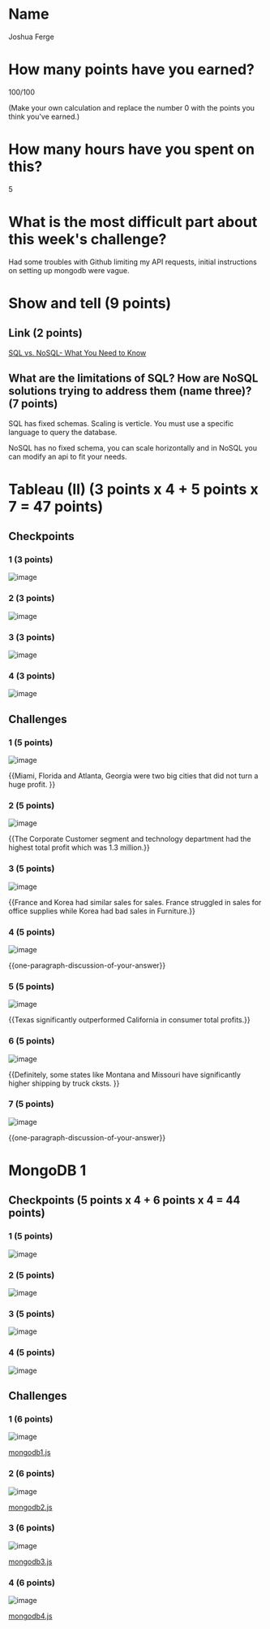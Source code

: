 # Name

Joshua Ferge

# How many points have you earned?

100/100

(Make your own calculation and replace the number 0 with the points you think you've earned.)

# How many hours have you spent on this?

5

# What is the most difficult part about this week's challenge?

Had some troubles with Github limiting my API requests, initial instructions on setting up mongodb were vague.

# Show and tell (9 points)

## Link (2 points)

[SQL vs. NoSQL- What You Need to Know](http://dataconomy.com/sql-vs-nosql-need-know/)

## What are the limitations of SQL? How are NoSQL solutions trying to address them (name three)? (7 points)

SQL has fixed schemas. Scaling is verticle. You must use a specific language to query the database.

NoSQL has no fixed schema, you can scale horizontally and in NoSQL you can modify an api to fit your needs.

# Tableau (II) (3 points x 4 + 5 points x 7 = 47 points)

## Checkpoints

### 1 (3 points)

![image](tc1.png?raw=true)

### 2 (3 points)

![image](tc2.png?raw=true)

### 3 (3 points)

![image](tc3.png?raw=true)

### 4 (3 points)

![image](tc4.png?raw=true)

## Challenges

### 1 (5 points)

![image](tchal1.png?raw=true)

{{Miami, Florida and Atlanta, Georgia were two big cities that did not turn a huge profit. }}

### 2 (5 points)

![image](tchal2.png?raw=true)

{{The Corporate Customer segment and technology department had the highest total profit which was 1.3 million.}}

### 3 (5 points)

![image](tchal3.png?raw=true)

{{France and Korea had similar sales for sales. France struggled in sales for office supplies while Korea had bad sales in Furniture.}}
    
### 4 (5 points)

![image](tchal4.png?raw=true)

{{one-paragraph-discussion-of-your-answer}}

### 5 (5 points)

![image](tchal5.png?raw=true)

{{Texas significantly outperformed California in consumer total profits.}}

### 6 (5 points)

![image](tchal6.png?raw=true)

{{Definitely, some states like Montana and Missouri have significantly higher shipping by truck cksts. }}

### 7 (5 points)

![image](image.png?raw=true)

{{one-paragraph-discussion-of-your-answer}}


# MongoDB 1

## Checkpoints (5 points x 4 + 6 points x 4 = 44  points)

### 1 (5 points)

![image](check1.png?raw=true)

### 2 (5 points)

![image](check2.png?raw=true)

### 3 (5 points)

![image](check3.png?raw=true)

### 4 (5 points)

![image](check4.png?raw=true)

## Challenges


### 1 (6 points)

![image](chal1.png?raw=true)

[mongodb1.js](mongodb1.js)

### 2 (6 points)

![image](chal2.png?raw=true)

[mongodb2.js](mongodb2.js)

### 3 (6 points)

![image](chal3.png?raw=true)

[mongodb3.js](mongodb3.js)

### 4 (6 points)

![image](chal4.png?raw=true)

[mongodb4.js](mongodb4.js)
